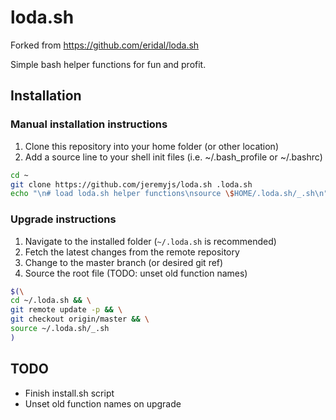 # loda.sh

Forked from https://github.com/eridal/loda.sh

Simple bash helper functions for fun and profit.

## Installation

### Manual installation instructions
1. Clone this repository into your home folder (or other location)
1. Add a source line to your shell init files (i.e. ~/.bash_profile or ~/.bashrc)

```bash
cd ~
git clone https://github.com/jeremyjs/loda.sh .loda.sh
echo "\n# load loda.sh helper functions\nsource \$HOME/.loda.sh/_.sh\n" >> .bashrc
```

### Upgrade instructions
1. Navigate to the installed folder (`~/.loda.sh` is recommended)
1. Fetch the latest changes from the remote repository
1. Change to the master branch (or desired git ref)
1. Source the root file (TODO: unset old function names)

```bash
$(\
cd ~/.loda.sh && \
git remote update -p && \
git checkout origin/master && \
source ~/.loda.sh/_.sh
)
```

## TODO
* Finish install.sh script
* Unset old function names on upgrade
